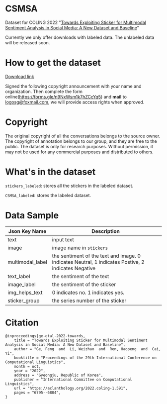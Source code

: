 # CSMSA

Dataset for COLING 2022 "[Towards Exploiting Sticker for Multimodal Sentiment Analysis in Social Media: A New Dataset and Baseline](https://aclanthology.org/2022.coling-1.591.pdf)"

Currently we only offer downloads with labeled data. The unlabeled data will be released soon.

# How to get the dataset

[Download link](https://drive.google.com/drive/folders/1x1B6-Ucus5nlAtqMNRZClx2v2M_RMVcF?usp=share_link)

Signed the following copyright announcement with your name and organization. Then complete the form online(https://forms.gle/n9NxWsm1k7hZCcYq5) and **mail** to logosg@foxmail.com, we will provide access rights when approved.

# Copyright

The original copyright of all the conversations belongs to the source owner. The copyright of annotation belongs to our group, and they are free to the public. The dataset is only for research purposes. Without permission, it may not be used for any commercial purposes and distributed to others.

# What's in the dataset

`stickers_labeled`: stores all the stickers in the labeled dataset.

`CSMSA_labeled`: stores the labeled dataset.

# Data Sample

| Json Key Name    | Description                                                  |
| ---------------- | ------------------------------------------------------------ |
| text             | input text                                                   |
| image            | image name in `stickers`                                     |
| multimodal_label | the sentiment of the text and image. 0 indicates Neutral, 1 indicates Postive, 2 indicates Negative |
| text_label       | the sentiment of the text                                    |
| image_label      | the sentiment of the sticker                                 |
| img_helps_text   | 0 indicates no. 1 indicates yes.                             |
| sticker_group    | the series number of the sticker                             |



# Citation

```
@inproceedings{ge-etal-2022-towards,
    title = "Towards Exploiting Sticker for Multimodal Sentiment Analysis in Social Media: A New Dataset and Baseline",
    author = "Ge, Feng  and  Li, Weizhao  and  Ren, Haopeng  and  Cai, Yi",
    booktitle = "Proceedings of the 29th International Conference on Computational Linguistics",
    month = oct,
    year = "2022",
    address = "Gyeongju, Republic of Korea",
    publisher = "International Committee on Computational Linguistics",
    url = "https://aclanthology.org/2022.coling-1.591",
    pages = "6795--6804",
}
```

